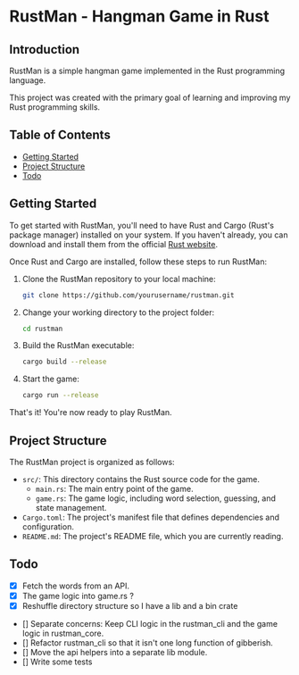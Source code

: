 # RustMan - Hangman Game in Rust

## Introduction

RustMan is a simple hangman game implemented in the Rust programming language.

This project was created with the primary goal of learning and improving my Rust programming skills.

## Table of Contents

- [Getting Started](#getting-started)
- [Project Structure](#project-structure)
- [Todo](#todo)

## Getting Started

To get started with RustMan, you'll need to have Rust and Cargo (Rust's package manager) installed on your system. If you haven't already, you can download and install them from the official [Rust website](https://www.rust-lang.org/tools/install).

Once Rust and Cargo are installed, follow these steps to run RustMan:

1. Clone the RustMan repository to your local machine:

   ```bash
   git clone https://github.com/yourusername/rustman.git
   ```

2. Change your working directory to the project folder:

   ```bash
   cd rustman
   ```

3. Build the RustMan executable:

   ```bash
   cargo build --release
   ```

4. Start the game:

   ```bash
   cargo run --release
   ```

That's it! You're now ready to play RustMan.

## Project Structure

The RustMan project is organized as follows:

- `src/`: This directory contains the Rust source code for the game.
  - `main.rs`: The main entry point of the game.
  - `game.rs`: The game logic, including word selection, guessing, and state management.
- `Cargo.toml`: The project's manifest file that defines dependencies and configuration.
- `README.md`: The project's README file, which you are currently reading.

## Todo

- [x] Fetch the words from an API.
- [x] The game logic into game.rs ?
- [x] Reshuffle directory structure so I have a lib and a bin crate
- [] Separate concerns: Keep CLI logic in the rustman_cli and the game logic in rustman_core.
- [] Refactor rustman_cli so that it isn't one long function of gibberish.
- [] Move the api helpers into a separate lib module.
- [] Write some tests
